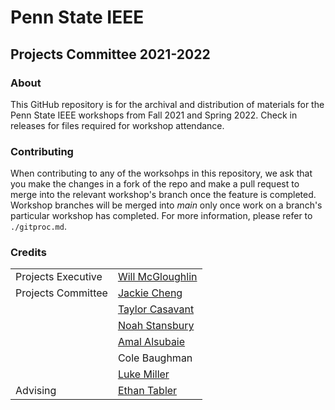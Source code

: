 # Penn State IEEE
## Projects Committee 2021-2022

### About
This GitHub repository is for the archival and distribution of materials for the Penn State IEEE workshops from Fall 2021 and Spring 2022. Check in releases for files required for workshop attendance.

### Contributing
When contributing to any of the worksohps in this repository, we ask that you make the changes in a fork of the repo and make a pull request to merge into the relevant workshop's branch once the feature is completed. Workshop branches will be merged into *main* only once work on a branch's particular workshop has completed. For more information, please refer to ```./gitproc.md```.
### Credits
| | |
| --- | --- |
| Projects Executive | [Will McGloughlin](https://github.com/wymcg) |
| Projects Committee | [Jackie Cheng](https://github.com/JCheng1100)
| | [Taylor Casavant](https://github.com/tsc061003)
| | [Noah Stansbury](https://github.com/ns-div)
| | [Amal Alsubaie](https://github.com/maldth)
| | Cole Baughman
| | [Luke Miller](https://github.com/Imperious74)
| Advising | [Ethan Tabler](https://github.com/ethantabler)
